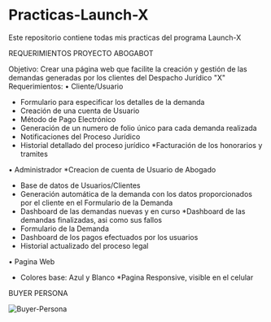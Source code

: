 # Practicas-Launch-X
Este repositorio contiene todas mis practicas del programa Launch-X

REQUERIMIENTOS PROYECTO ABOGABOT


Objetivo: Crear una página web que facilite la creación y gestión de las demandas generadas por los clientes del Despacho Jurídico "X"
Requerimientos:
•	Cliente/Usuario
* Formulario para especificar los detalles de la demanda
* Creación de una cuenta de Usuario
* Método de Pago Electrónico
* Generación de un numero de folio único para cada demanda realizada 
* Notificaciones del Proceso Jurídico
* Historial detallado del proceso jurídico
*Facturación de los honorarios y tramites


•	Administrador
*Creacion de cuenta de Usuario de Abogado
* Base de datos de Usuarios/Clientes
* Generación automática de la demanda con los datos proporcionados por el cliente en el Formulario de la Demanda 
* Dashboard de las demandas nuevas y en curso
*Dashboard de las demandas finalizadas, asi como sus fallos
* Formulario de la Demanda
* Dashboard de los pagos efectuados por los usuarios
* Historial actualizado del proceso legal


•	Pagina Web
* Colores base: Azul y Blanco
*Pagina Responsive, visible en el celular

BUYER PERSONA

![Buyer-Persona](https://user-images.githubusercontent.com/114197309/198702201-3a7816b0-1962-4fa2-9989-d8ae7a47394e.png)


